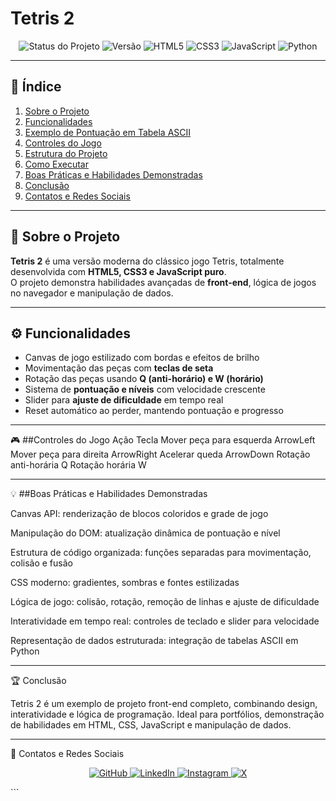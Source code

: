 # Tetris 2

<p align="center">
  <img src="https://img.shields.io/badge/status-concluído-green?style=for-the-badge" alt="Status do Projeto">
  <img src="https://img.shields.io/badge/versão-1.0-blue?style=for-the-badge" alt="Versão">
  <img src="https://img.shields.io/badge/HTML5-E34F26?style=for-the-badge&logo=html5&logoColor=white" alt="HTML5">
  <img src="https://img.shields.io/badge/CSS3-1572B6?style=for-the-badge&logo=css3&logoColor=white" alt="CSS3">
  <img src="https://img.shields.io/badge/JavaScript-F7DF1E?style=for-the-badge&logo=javascript&logoColor=black" alt="JavaScript">
  <img src="https://img.shields.io/badge/Python-3776AB?style=for-the-badge&logo=python&logoColor=white" alt="Python">
</p>

---

## 📑 Índice

1. [Sobre o Projeto](#sobre-o-projeto)  
2. [Funcionalidades](#-funcionalidades)  
3. [Exemplo de Pontuação em Tabela ASCII](#-exemplo-de-pontuação-em-tabela-ascii-python)  
4. [Controles do Jogo](#-controles-do-jogo)  
5. [Estrutura do Projeto](#-estrutura-do-projeto)  
6. [Como Executar](#-como-executar)  
7. [Boas Práticas e Habilidades Demonstradas](#-boas-práticas-e-habilidades-demonstradas)  
8. [Conclusão](#-conclusão)  
9. [Contatos e Redes Sociais](#-contatos-e-redes-sociais)  

---

## 🎯 Sobre o Projeto

**Tetris 2** é uma versão moderna do clássico jogo Tetris, totalmente desenvolvida com **HTML5, CSS3 e JavaScript puro**.  
O projeto demonstra habilidades avançadas de **front-end**, lógica de jogos no navegador e manipulação de dados.

---

## ⚙️ Funcionalidades

- Canvas de jogo estilizado com bordas e efeitos de brilho  
- Movimentação das peças com **teclas de seta**  
- Rotação das peças usando **Q (anti-horário) e W (horário)**  
- Sistema de **pontuação e níveis** com velocidade crescente  
- Slider para **ajuste de dificuldade** em tempo real  
- Reset automático ao perder, mantendo pontuação e progresso  

---

🎮 ##Controles do Jogo
Ação	Tecla
Mover peça para esquerda	ArrowLeft
Mover peça para direita	ArrowRight
Acelerar queda	ArrowDown
Rotação anti-horária	Q
Rotação horária	W

---

💡 ##Boas Práticas e Habilidades Demonstradas

Canvas API: renderização de blocos coloridos e grade de jogo

Manipulação do DOM: atualização dinâmica de pontuação e nível

Estrutura de código organizada: funções separadas para movimentação, colisão e fusão

CSS moderno: gradientes, sombras e fontes estilizadas

Lógica de jogo: colisão, rotação, remoção de linhas e ajuste de dificuldade

Interatividade em tempo real: controles de teclado e slider para velocidade

Representação de dados estruturada: integração de tabelas ASCII em Python

---

🏆 Conclusão

Tetris 2 é um exemplo de projeto front-end completo, combinando design, interatividade e lógica de programação.
Ideal para portfólios, demonstração de habilidades em HTML, CSS, JavaScript e manipulação de dados.

---

👤 Contatos e Redes Sociais
<p align="center"> <a href="https://github.com/seu-usuario" target="_blank"> <img src="https://img.shields.io/badge/GitHub-181717?style=for-the-badge&logo=github&logoColor=white" alt="GitHub"> </a> <a href="https://www.linkedin.com/in/seu-perfil" target="_blank"> <img src="https://img.shields.io/badge/LinkedIn-0A66C2?style=for-the-badge&logo=linkedin&logoColor=white" alt="LinkedIn"> </a> <a href="https://www.instagram.com/seu-perfil" target="_blank"> <img src="https://img.shields.io/badge/Instagram-E4405F?style=for-the-badge&logo=instagram&logoColor=white" alt="Instagram"> </a> <a href="https://x.com/seu-perfil" target="_blank"> <img src="https://img.shields.io/badge/X-1DA1F2?style=for-the-badge&logo=x&logoColor=white" alt="X"> </a> </p> ```

